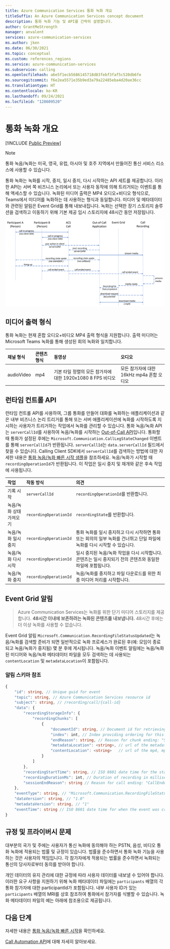 ```yaml
---
title: Azure Communication Services 통화 녹화 개요
titleSuffix: An Azure Communication Services concept document
description: 통화 녹화 기능 및 API를 간략히 설명합니다.
author: GrantMeStrength
manager: anvalent
services: azure-communication-services
ms.author: jken
ms.date: 06/30/2021
ms.topic: conceptual
ms.custom: references_regions
ms.service: azure-communication-services
ms.subservice: calling
ms.openlocfilehash: a6e5f1ecb5686145718d83febf3faf5c520db6fe
ms.sourcegitcommit: f6e2ea5571e35b9ed3a79a22485eba4d20ae36cc
ms.translationtype: HT
ms.contentlocale: ko-KR
ms.lasthandoff: 09/24/2021
ms.locfileid: "128609520"
---
```

# <a name="calling-recording-overview"></a>통화 녹화 개요

[!INCLUDE [Public Preview](../../includes/public-preview-include-document.md)]

> [!NOTE]
> 통화 녹음/녹화는 미국, 영국, 유럽, 아시아 및 호주 지역에서 만들어진 통신 서비스 리소스에 사용할 수 있습니다.

통화 녹화는 녹화를 시작, 중지, 일시 중지, 다시 시작하는 API 세트를 제공합니다. 이러한 API는 서버 쪽 비즈니스 논리에서 또는 사용자 동작에 의해 트리거되는 이벤트를 통해 액세스할 수 있습니다. 녹화된 미디어 출력은 MP4 오디오+비디오 형식으로, Teams에서 미디어를 녹화하는 데 사용하는 형식과 동일합니다. 미디어 및 메타데이터와 관련된 알림은 Event Grid를 통해 내보내집니다. 녹화는 선택한 장기 스토리지 솔루션을 검색하고 이동하기 위해 기본 제공 임시 스토리지에 48시간 동안 저장됩니다. 

![통화 녹음/녹화 개념 다이어그램](../media/call-recording-concept.png)

## <a name="media-output-types"></a>미디어 출력 형식
통화 녹화는 현재 혼합 오디오+비디오 MP4 출력 형식을 지원합니다. 출력 미디어는 Microsoft Teams 녹화를 통해 생성된 회의 녹화와 일치합니다.

| 채널 형식 | 콘텐츠 형식 | 동영상 | 오디오 |
| :----------- | :------------- | :---- | :--------------------------- |
| audioVideo | mp4 | 기본 타일 정렬의 모든 참가자에 대한 1920x1080 8 FPS 비디오 | 모든 참가자에 대한 16kHz mp4a 혼합 오디오 |


## <a name="run-time-control-apis"></a>런타임 컨트롤 API
런타임 컨트롤 API를 사용하여, 그룹 통화를 만들어 대화를 녹화하는 애플리케이션과 같은 내부 비즈니스 논리 트리거를 통해 또는 서버 애플리케이션에 녹화를 시작하도록 지시하는 사용자가 트리거하는 작업에서 녹화를 관리할 수 있습니다. 통화 녹음/녹화 API는 `serverCallId`를 사용하여 녹음/녹화를 시작하는 [Out-of-Call API](./call-automation-apis.md#out-of-call-apis)입니다. 통화할 때 통화가 설정된 후에는 `Microsoft.Communication.CallLegStateChanged` 이벤트를 통해 `serverCallId`가 반환됩니다. `serverCallId`는 `data.serverCallId` 필드에서 찾을 수 있습니다. Calling Client SDK에서 `serverCallId`를 검색하는 방법에 대한 자세한 내용은 [통화 녹음/녹화 빠른 시작 샘플](../../quickstarts/voice-video-calling/call-recording-sample.md)을 참조하세요. 녹음/녹화가 시작할 때 `recordingOperationId`가 반환됩니다. 이 작업은 일시 중지 및 재개와 같은 후속 작업에 사용됩니다.   

| 작업                            | 작동 방식            | 의견                       |
| :-------------------- | :--------------------- | :----------------------------- |
| 기록 시작       | `serverCallId`         | `recordingOperationId`를 반환합니다. | 
| 녹음/녹화 상태 가져오기   | `recordingOperationId` | `recordingState`를 반환합니다.       | 
| 녹음/녹화 일시 중지       | `recordingOperationId` | 통화 녹화를 일시 중지하고 다시 시작하면 통화 또는 회의의 일부 녹화를 건너뛰고 단일 파일에 녹화를 다시 시작할 수 있습니다. | 
| 녹음/녹화 다시 시작      | `recordingOperationId` | 일시 중지된 녹음/녹화 작업을 다시 시작합니다. 콘텐츠는 일시 중지되기 전의 콘텐츠와 동일한 파일에 포함됩니다. | 
| 녹음/녹화 중지        | `recordingOperationId` | 녹음/녹화를 중지하고 파일 다운로드를 위한 최종 미디어 처리를 시작합니다. | 


## <a name="event-grid-notifications"></a>Event Grid 알림

> Azure Communication Services는 녹화를 위한 단기 미디어 스토리지를 제공합니다. **48시간 이내에 보존하려는 녹화된 콘텐츠를 내보냅니다.** 48시간 후에는 더 이상 녹화를 사용할 수 없습니다.

Event Grid 알림 `Microsoft.Communication.RecordingFileStatusUpdated`는 녹음/녹화를 검색할 준비가 되면 일반적으로 녹화 프로세스가 완료된 후(예: 모임이 종료되고 녹음/녹화가 중지됨) 몇 분 후에 게시됩니다. 녹음/녹화 이벤트 알림에는 녹음/녹화된 미디어와 녹음/녹화 메타데이터 파일을 모두 검색하는 데 사용되는 `contentLocation` 및 `metadataLocation`이 포함됩니다.

### <a name="notification-schema-reference"></a>알림 스키마 참조
```typescript
{
    "id": string, // Unique guid for event
    "topic": string, // Azure Communication Services resource id
    "subject": string, // /recording/call/{call-id}
    "data": {
        "recordingStorageInfo": {
            "recordingChunks": [
                {
                    "documentId": string, // Document id for retrieving from storage
                    "index": int, // Index providing ordering for this chunk in the entire recording
                    "endReason": string, // Reason for chunk ending: "SessionEnded", "ChunkMaximumSizeExceeded”, etc.
                    "metadataLocation": <string>, // url of the metadata for this chunk
                    "contentLocation": <string>   // url of the mp4, mp3, or wav for this chunk
                }
            ]
        },
        "recordingStartTime": string, // ISO 8601 date time for the start of the recording
        "recordingDurationMs": int, // Duration of recording in milliseconds
        "sessionEndReason": string // Reason for call ending: "CallEnded", "InitiatorLeft", etc.
    },
    "eventType": string, // "Microsoft.Communication.RecordingFileStatusUpdated"
    "dataVersion": string, // "1.0"
    "metadataVersion": string, // "1"
    "eventTime": string // ISO 8601 date time for when the event was created
}
```
## <a name="regulatory-and-privacy-concerns"></a>규정 및 프라이버시 문제

대부분의 국가 및 주에는 사용자가 통신 녹화에 동의해야 하는 PSTN, 음성, 비디오 통화 녹화에 적용되는 법률 및 규정이 있습니다. 법률을 준수하면서 통화 녹화 기능을 사용하는 것은 사용자의 책임입니다. 각 참가자에게 적용되는 법률을 준수하면서 녹화되는 통신의 당사자로부터 동의를 받아야 합니다.

개인 데이터의 유지 관리에 대한 규정에 따라 사용자 데이터를 내보낼 수 있어야 합니다. 이러한 요구 사항을 지원하기 위해 녹화 메타데이터 파일에는 `participants` 배열의 각 통화 참가자에 대한 participantId가 포함됩니다. 내부 사용자 ID가 있는 `participants` 배열의 MRI를 상호 참조하여 통화에서 참가자를 식별할 수 있습니다. 녹화 메타데이터 파일의 예는 아래에 참조용으로 제공됩니다.

## <a name="next-steps"></a>다음 단계
자세한 내용은 [통화 녹음/녹화 빠른 시작](../../quickstarts/voice-video-calling/call-recording-sample.md)을 확인하세요.

[Call Automation API](./call-automation-apis.md)에 대해 자세히 알아보세요.
